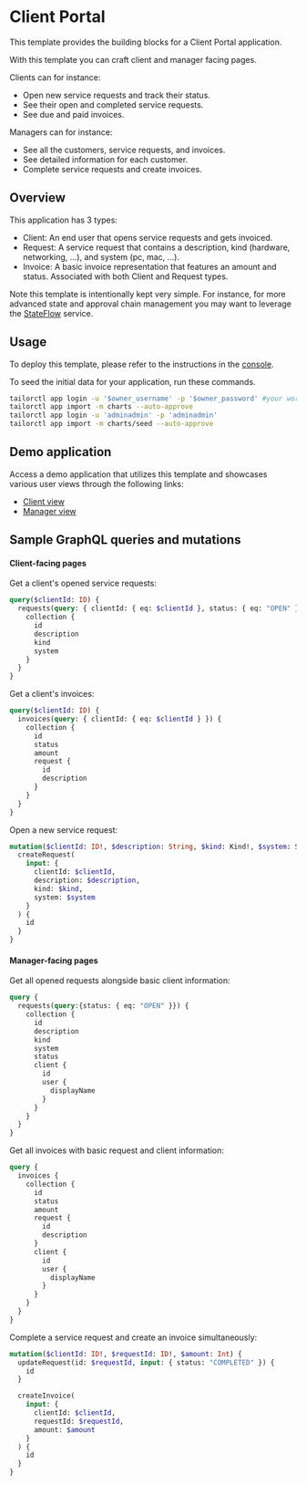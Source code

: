 # Client Portal

This template provides the building blocks for a Client Portal application.

With this template you can craft client and manager facing pages.

Clients can for instance:
- Open new service requests and track their status.
- See their open and completed service requests.
- See due and paid invoices.

Managers can for instance:
- See all the customers, service requests, and invoices.
- See detailed information for each customer.
- Complete service requests and create invoices.


## Overview

This application has 3 types:
- Client: An end user that opens service requests and gets invoiced.
- Request: A service request that contains a description, kind (hardware, networking, ...), and system (pc, mac, ...).
- Invoice: A basic invoice representation that features an amount and status. Associated with both Client and Request types.

Note this template is intentionally kept very simple.
For instance, for more advanced state and approval chain management you may want to leverage the [StateFlow](https://docs.tailor.tech/tutorials/setup-stateflow/overview) service.


## Usage
To deploy this template, please refer to the instructions in the [console](https://console.tailor.tech/).

To seed the initial data for your application, run these commands.
```bash
tailorctl app login -u '$owner_username' -p '$owner_password' #your workspace owner name and password
tailorctl app import -m charts --auto-approve
tailorctl app login -u 'adminadmin' -p 'adminadmin'
tailorctl app import -m charts/seed --auto-approve
```

## Demo application

Access a demo application that utilizes this template and showcases various user views through the following links:

- [Client view](https://tailorinc.retool.com/embedded/public/2c3d2e8a-a0d6-4089-ab66-868027990c97)
- [Manager view](https://tailorinc.retool.com/embedded/public/c8559c74-98e2-45aa-bd3d-56401c871458)


## Sample GraphQL queries and mutations

#### Client-facing pages

Get a client's opened service requests:
```graphql
query($clientId: ID) {
  requests(query: { clientId: { eq: $clientId }, status: { eq: "OPEN" }}) {
    collection {
      id
      description
      kind
      system
    }
  }
}
```

Get a client's invoices:
```graphql
query($clientId: ID) {
  invoices(query: { clientId: { eq: $clientId } }) {
    collection {
      id
      status
      amount
      request {
        id
        description
      }
    }
  }
}
```

Open a new service request:
```graphql
mutation($clientId: ID!, $description: String, $kind: Kind!, $system: System!) {
  createRequest(
    input: {
      clientId: $clientId,
      description: $description,
      kind: $kind,
      system: $system
    }
  ) {
    id
  }
}
```

#### Manager-facing pages

Get all opened requests alongside basic client information:
```graphql
query {
  requests(query:{status: { eq: "OPEN" }}) {
    collection {
      id
      description
      kind
      system
      status
      client {
        id
        user {
          displayName
        }
      }
    }
  }
}
```

Get all invoices with basic request and client information:
```graphql
query {
  invoices {
    collection {
      id
      status
      amount
      request {
        id
        description
      }
      client {
        id
        user {
          displayName
        }
      }
    }
  }
}
```

Complete a service request and create an invoice simultaneously:
```graphql
mutation($clientId: ID!, $requestId: ID!, $amount: Int) {
  updateRequest(id: $requestId, input: { status: "COMPLETED" }) {
    id
  }

  createInvoice(
    input: {
      clientId: $clientId,
      requestId: $requestId,
      amount: $amount
    }
  ) {
    id
  }
}
```
